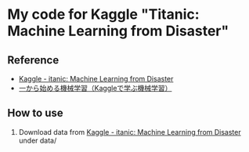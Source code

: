 # My code for Kaggle "Titanic: Machine Learning from Disaster"

## Reference
 - [Kaggle - itanic: Machine Learning from Disaster](https://www.kaggle.com/c/titanic/)
 - [一から始める機械学習（Kaggleで学ぶ機械学習）](https://qiita.com/taki_tflare/items/8850ac5ba8b504a171aa)

 ## How to use
 1. Download data from [Kaggle - itanic: Machine Learning from Disaster](https://www.kaggle.com/c/titanic/) under data/
